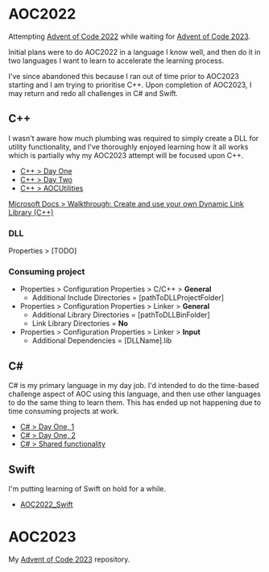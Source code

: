 # AOC2022

Attempting [Advent of Code 2022](https://adventofcode.com/2022) while waiting for [Advent of Code 2023](https://adventofcode.com/2023).

Initial plans were to do AOC2022 in a language I know well, and then do it in two languages I want to learn to accelerate the learning process.

I've since abandoned this because I ran out of time prior to AOC2023 starting and I am trying to prioritise C++. Upon completion of AOC2023, I may return and redo all challenges in C# and Swift.


## C++

I wasn't aware how much plumbing was required to simply create a DLL for utility functionality, and I've thoroughly enjoyed learning how it all works which is partially why my AOC2023 attempt will be focused upon C++.

- [C++ > Day One](https://github.com/nateforsyth/AOC2022/tree/master/CPP/DayOne_CPP)
- [C++ > Day Two](https://github.com/nateforsyth/AOC2022/tree/master/CPP/DayTwo_CPP)
- [C++ > AOCUtilities](https://github.com/nateforsyth/AOC2022/tree/master/CPP/AOCUtilities)

[Microsoft Docs > Walkthrough: Create and use your own Dynamic Link Library (C++)](https://learn.microsoft.com/en-us/cpp/build/walkthrough-creating-and-using-a-dynamic-link-library-cpp?view=msvc-170)


### DLL

Properties > [TODO]


### Consuming project

- Properties > Configuration Properties > C/C++ > **General**
  - Additional Include Directories = [pathToDLLProjectFolder]
- Properties > Configuration Properties > Linker > **General**
  - Additional Library Directories = [pathToDLLBinFolder]
  - Link Library Directories = **No**
- Properties > Configuration Properties > Linker > **Input**
  - Additional Dependencies = [DLLName].lib


## C#

C# is my primary language in my day job. I'd intended to do the time-based challenge aspect of AOC using this language, and then use other languages to do the same thing to learn them. This has ended up not happening due to time consuming projects at work.

- [C# > Day One, 1](https://github.com/nateforsyth/AOC2022/tree/master/CS/DayOne/DayOne_1)
- [C# > Day One, 2](https://github.com/nateforsyth/AOC2022/tree/master/CS/DayOne/DayOne_2)
- [C# > Shared functionality](https://github.com/nateforsyth/AOC2022/tree/master/CS/Shared)


## Swift

I'm putting learning of Swift on hold for a while.

- [AOC2022_Swift](https://github.com/nateforsyth/AOC2022/tree/master/Swift/AOC2022_Swift)


# AOC2023

My [Advent of Code 2023](https://github.com/nateforsyth/AOC2023) repository.
